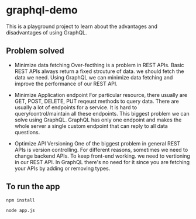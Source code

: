 # graphql-demo 

This is a playground project to learn about the advantages and disadvantages of using GraphQL.

## Problem solved

- Minimize data fetching
  Over-fecthing is a problem in REST APIs. Basic REST APIs always return a fixed strcuture of data. we should fetch the data we need. Using GraphQL we can minimize data fetching and improve the performance of our REST API.

- Minimize Application endpoint
  For particular resource, there usually are GET, POST, DELETE, PUT reqeust methods to query data. There are usually a lot of endpoints for a service. It is hard to query/control/maintain all these endpoints. This biggest problem we can solve using GraphQL. GraphQL has only one endpoint and makes the whole server a single custom endpoint that can reply to all data questions.


- Optimize API Versioning
  One of the biggest problem in general REST APIs is version controlling. For different reasons, sometimes we need to change backend APIs. To keep front-end working. we need to vertioning in our REST API. In GraphQL there's no need for it since you are fetching your APIs by adding or removing types.


## To run the app

`npm install`

`node app.js`
